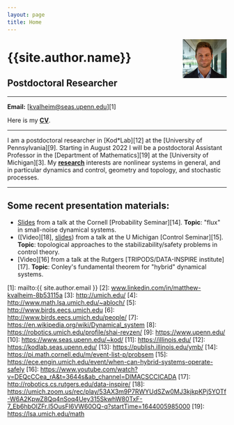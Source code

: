 ```yaml
---
layout: page
title: Home
---
```


<img style = "width: 20%" align = "right" src="assets/images/hs-4-cropped.jpg" >

# {{site.author.name}}

## Postdoctoral Researcher

---

**Email:** [kvalheim@seas.upenn.edu][1]

Here is my **[CV](assets/Kvalheim_CV.pdf)**.



---

I am a postdoctoral researcher in [Kod*Lab][12] at the [University of Pennsylvania][9]. Starting in August 2022 I will be a postdoctoral Assistant Professor in the [Department of Mathematics][19] at the [University of Michigan][3]. 
My **[research](https://www.seas.upenn.edu/~kvalheim/research/)** interests are nonlinear systems in general, and in particular dynamics and control, geometry and topology, and stochastic processes.

---

## Some recent presentation materials:

* [Slides](/~kvalheim/assets/cornell-2-21-2022.pdf) from a talk at the Cornell [Probability Seminar][14]. **Topic**: "flux" in small-noise dynamical systems. 
* ([Video][18], [slides](/~kvalheim/assets/umich-2-4-2022.pdf)) from a talk at the U Michigan [Control Seminar][15]. **Topic**: topological approaches to the stabilizability/safety problems in control theory.
* [Video][16] from a talk at the Rutgers [TRIPODS/DATA-INSPIRE institute][17]. **Topic**: Conley's fundamental theorem for "hybrid" dynamical systems.


[1]: mailto:{{ site.author.email }}
[2]: www.linkedin.com/in/matthew-kvalheim-8b53115a
[3]:  http://umich.edu/
[4]: http://www.math.lsa.umich.edu/~abloch/
[5]: http://www.birds.eecs.umich.edu
[6]: http://www.birds.eecs.umich.edu/people/
[7]: https://en.wikipedia.org/wiki/Dynamical_system
[8]: https://robotics.umich.edu/profile/shai-revzen/
[9]: https://www.upenn.edu/
[10]: https://www.seas.upenn.edu/~kod/
[11]: https://illinois.edu/
[12]: https://kodlab.seas.upenn.edu/
[13]: https://publish.illinois.edu/ymb/
[14]: https://pi.math.cornell.edu/m/event-list-p/probsem
[15]: https://ece.engin.umich.edu/event/when-can-hybrid-systems-operate-safely
[16]: https://www.youtube.com/watch?v=DEQcCCea_rA&t=3644s&ab_channel=DIMACSCCICADA
[17]: http://robotics.cs.rutgers.edu/data-inspire/
[18]: https://umich.zoom.us/rec/play/53AX3m9P7RWYUdSZw0MJ3kjkpKPj5YOTf-W6A2KpwZ8Qq4nSoq4Uey315SkwhW80TxF-7_Eb6hbOlZFr.I5OusFI6VW60OQ-q?startTime=1644005985000
[19]: https://lsa.umich.edu/math


